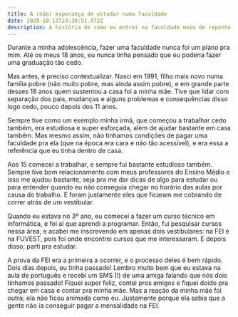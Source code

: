 ```yaml
---
title: A (não) esperança de estudar numa faculdade
date: 2020-10-13T23:30:51.972Z
description: A história de como eu entrei na faculdade meio de repente
---
```

Durante a minha adolescência, fazer uma faculdade nunca foi um plano pra mim. Até os meus 18 anos, eu nunca tinha pensado que eu poderia fazer uma graduação tão cedo.

Mas antes, é preciso contextualizar. Nasci em 1991, filho mais novo numa família pobre (não muito pobre, mas ainda assim pobre), e em grande parte desses 18 anos quem sustentou a casa foi a minha mãe. Tive que lidar com separação dos pais, mudanças e alguns problemas e consequências disso logo cedo, pouco depois dos 11 anos.

Sempre tive como um exemplo minha irmã, que começou a trabalhar cedo também, era estudiosa e super esforçada, além de ajudar bastante em casa também. Mas mesmo assim, não tínhamos condições de pagar uma faculdade pra ela (que na época era cara e não tão acessível), e era essa a referência que eu tinha dentro de casa.

Aos 15 comecei a trabalhar, e sempre fui bastante estudioso também. Sempre tive bom relacionamento com meus professores do Ensino Médio e isso me ajudou bastante, seja pra me dar dicas de algo para estudar ou para entender quando eu não conseguia chegar no horário das aulas por causa do trabalho. E foram justamente eles que ficaram me cobrando de correr atrás de um vestibular.

Quando eu estava no 3º ano, eu comecei a fazer um curso técnico em informática, e foi aí que aprendi a programar. Então, fui pesquisar cursos nessa área, e acabei me inscrevendo em apenas dois vestibulares: na FEI e na FUVEST, pois foi onde encontrei cursos que me interessaram. E depois disso, parti pra estudar.

A prova da FEI era a primeira a ocorrer, e o processo deles é bem rápido. Dois dias depois, eu tinha passado! Lembro muito bem que eu estava na aula de português e recebi um SMS (!) de uma amiga falando que nós dois tínhamos passado! Fiquei super feliz, contei pros amigos e fiquei doido pra chegar em casa e contar pra minha mãe. Mas a reação da minha mãe foi outra; ela não ficou animada como eu. Justamente porque ela sabia que a gente não ia conseguir pagar a mensalidade na FEI.
